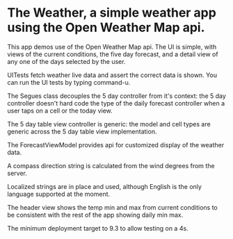 # The Weather, a simple weather app using the Open Weather Map api.

This app demos use of the Open Weather Map api. The UI is simple,
with views of the current conditions, the five day forecast, and a detail view 
of any one of the days selected by the user.

UITests fetch weather live data and assert the correct data is shown. 
You can run the UI tests by typing command-u.

The Segues class decouples the 5 day controller from it's context: the 
5 day controller doesn't hard code the type of the daily forecast controller
when a user taps on a cell or the today view.

The 5 day table view controller is generic: the model and cell types are generic
across the 5 day table view implementation.

The ForecastViewModel provides api for customized display of the weather data.

A compass direction string is calculated from the wind degrees from the server.

Localized strings are in place and used, although English is the only language supported at the moment.

The header view shows the temp min and max from current conditions to be consistent 
with the rest of the app showing daily min max.

The minimum deployment target to 9.3 to allow testing on a 4s.

